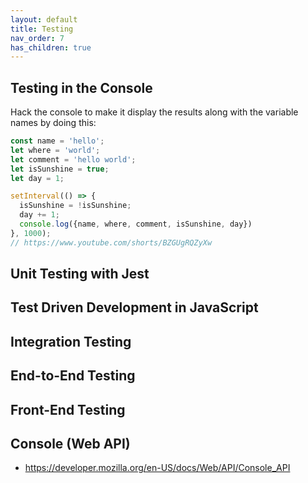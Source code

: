 ```yaml
---
layout: default
title: Testing
nav_order: 7
has_children: true
---
```


## Testing in the Console
Hack the console to make it display the results along with the variable names by doing this:
```javascript
const name = 'hello';
let where = 'world';
let comment = 'hello world';
let isSunshine = true;
let day = 1;

setInterval(() => {
  isSunshine = !isSunshine;
  day += 1;
  console.log({name, where, comment, isSunshine, day})
}, 1000);
// https://www.youtube.com/shorts/BZGUgRQZyXw
```

## Unit Testing with Jest

## Test Driven Development in JavaScript

## Integration Testing

## End-to-End Testing

## Front-End Testing

## Console (Web API)

- https://developer.mozilla.org/en-US/docs/Web/API/Console_API
